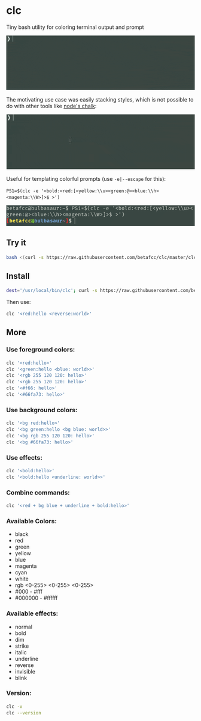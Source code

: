 # clc
Tiny bash utility for  coloring terminal output and prompt

![](./examples/usage.gif)

The motivating use case was easily stacking styles, which is not possible to do with other tools like [node's chalk](https://github.com/chalk/chalk-cli):

![](./examples/stacking.gif)

Useful for templating colorful prompts (use `-e|--escape` for this):

`PS1=$(clc -e '<bold:<red:[<yellow:\\u><green:@><blue:\\h><magenta:\\W>]>$ >')`

![](./examples/prompt.png)

## Try it

```bash
bash <(curl -s https://raw.githubusercontent.com/betafcc/clc/master/clc) '<red:hello <reverse:world>'
```

## Install

```bash
dest='/usr/local/bin/clc'; curl -s https://raw.githubusercontent.com/betafcc/clc/master/clc | sudo tee "${dest}" > /dev/null && sudo chmod +x "${dest}"
```

Then use:

```bash
clc '<red:hello <reverse:world>'
```

## More


### Use foreground colors:

```bash
clc '<red:hello>'
clc '<green:hello <blue: world>>'
clc '<rgb 255 120 120: hello>'
clc '<rgb 255 120 120: hello>'
clc '<#f66: hello>'
clc '<#66fa73: hello>'
```

### Use background colors:

```bash
clc '<bg red:hello>'
clc '<bg green:hello <bg blue: world>>'
clc '<bg rgb 255 120 120: hello>'
clc '<bg #66fa73: hello>'
```

### Use effects:

```bash
clc '<bold:hello>'
clc '<bold:hello <underline: world>>'
```

### Combine commands:

```bash
clc '<red + bg blue + underline + bold:hello>'
```

### Available Colors:
- black
- red
- green
- yellow
- blue
- magenta
- cyan
- white
- rgb <0-255> <0-255> <0-255>
- #000 - #fff
- #000000 - #ffffff

### Available effects:
- normal
- bold
- dim
- strike
- italic
- underline
- reverse
- invisible
- blink

### Version:

```bash
clc -v
clc --version
```
